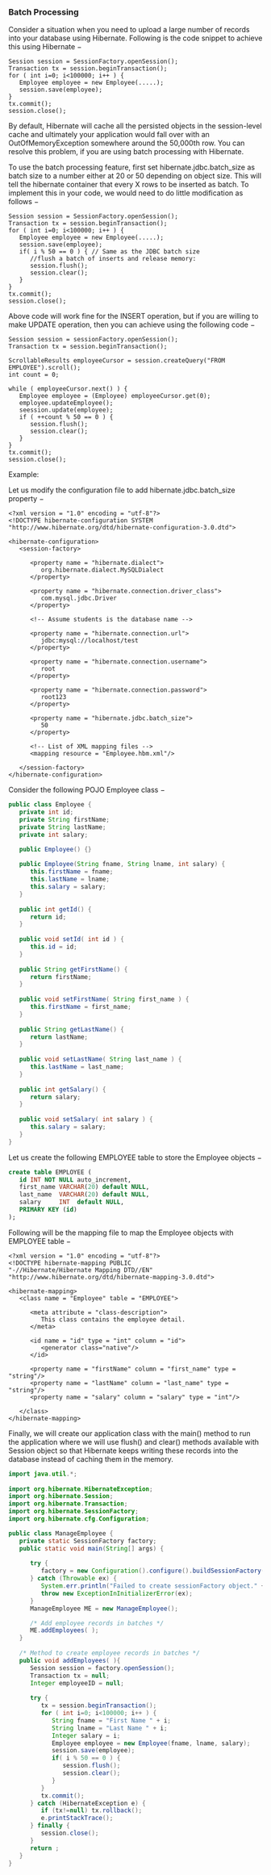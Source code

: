 ### Batch Processing

Consider a situation when you need to upload a large number of records into your database using Hibernate. Following is the code snippet to achieve this using Hibernate −

```
Session session = SessionFactory.openSession();
Transaction tx = session.beginTransaction();
for ( int i=0; i<100000; i++ ) {
   Employee employee = new Employee(.....);
   session.save(employee);
}
tx.commit();
session.close();
```

By default, Hibernate will cache all the persisted objects in the session-level cache and ultimately your application would fall over with an OutOfMemoryException somewhere around the 50,000th row. You can resolve this problem, if you are using batch processing with Hibernate.

To use the batch processing feature, first set hibernate.jdbc.batch_size as batch size to a number either at 20 or 50 depending on object size. This will tell the hibernate container that every X rows to be inserted as batch. To implement this in your code, we would need to do little modification as follows −

```
Session session = SessionFactory.openSession();
Transaction tx = session.beginTransaction();
for ( int i=0; i<100000; i++ ) {
   Employee employee = new Employee(.....);
   session.save(employee);
   if( i % 50 == 0 ) { // Same as the JDBC batch size
      //flush a batch of inserts and release memory:
      session.flush();
      session.clear();
   }
}
tx.commit();
session.close();
```

Above code will work fine for the INSERT operation, but if you are willing to make UPDATE operation, then you can achieve using the following code −

```
Session session = sessionFactory.openSession();
Transaction tx = session.beginTransaction();

ScrollableResults employeeCursor = session.createQuery("FROM EMPLOYEE").scroll();
int count = 0;

while ( employeeCursor.next() ) {
   Employee employee = (Employee) employeeCursor.get(0);
   employee.updateEmployee();
   seession.update(employee); 
   if ( ++count % 50 == 0 ) {
      session.flush();
      session.clear();
   }
}
tx.commit();
session.close();
```

Example:

Let us modify the configuration file to add hibernate.jdbc.batch_size property −

```
<?xml version = "1.0" encoding = "utf-8"?>
<!DOCTYPE hibernate-configuration SYSTEM 
"http://www.hibernate.org/dtd/hibernate-configuration-3.0.dtd">

<hibernate-configuration>
   <session-factory>
   
      <property name = "hibernate.dialect">
         org.hibernate.dialect.MySQLDialect
      </property>
   
      <property name = "hibernate.connection.driver_class">
         com.mysql.jdbc.Driver
      </property>

      <!-- Assume students is the database name -->
   
      <property name = "hibernate.connection.url">
         jdbc:mysql://localhost/test
      </property>
   
      <property name = "hibernate.connection.username">
         root
      </property>
   
      <property name = "hibernate.connection.password">
         root123
      </property>
   
      <property name = "hibernate.jdbc.batch_size">
         50
      </property>

      <!-- List of XML mapping files -->
      <mapping resource = "Employee.hbm.xml"/>

   </session-factory>
</hibernate-configuration>
```

Consider the following POJO Employee class −

```java
public class Employee {
   private int id;
   private String firstName; 
   private String lastName;   
   private int salary;  

   public Employee() {}
   
   public Employee(String fname, String lname, int salary) {
      this.firstName = fname;
      this.lastName = lname;
      this.salary = salary;
   }
   
   public int getId() {
      return id;
   }
   
   public void setId( int id ) {
      this.id = id;
   }
   
   public String getFirstName() {
      return firstName;
   }
   
   public void setFirstName( String first_name ) {
      this.firstName = first_name;
   }
   
   public String getLastName() {
      return lastName;
   }
   
   public void setLastName( String last_name ) {
      this.lastName = last_name;
   }
   
   public int getSalary() {
      return salary;
   }
   
   public void setSalary( int salary ) {
      this.salary = salary;
   }
}
```

Let us create the following EMPLOYEE table to store the Employee objects −

```sql
create table EMPLOYEE (
   id INT NOT NULL auto_increment,
   first_name VARCHAR(20) default NULL,
   last_name  VARCHAR(20) default NULL,
   salary     INT  default NULL,
   PRIMARY KEY (id)
);
```
Following will be the mapping file to map the Employee objects with EMPLOYEE table −

```
<?xml version = "1.0" encoding = "utf-8"?>
<!DOCTYPE hibernate-mapping PUBLIC 
"-//Hibernate/Hibernate Mapping DTD//EN"
"http://www.hibernate.org/dtd/hibernate-mapping-3.0.dtd"> 

<hibernate-mapping>
   <class name = "Employee" table = "EMPLOYEE">
      
      <meta attribute = "class-description">
         This class contains the employee detail. 
      </meta>
      
      <id name = "id" type = "int" column = "id">
         <generator class="native"/>
      </id>
      
      <property name = "firstName" column = "first_name" type = "string"/>
      <property name = "lastName" column = "last_name" type = "string"/>
      <property name = "salary" column = "salary" type = "int"/>
      
   </class>
</hibernate-mapping>
```

Finally, we will create our application class with the main() method to run the application where we will use flush() and clear() methods available with Session object so that Hibernate keeps writing these records into the database instead of caching them in the memory.

```java
import java.util.*; 
 
import org.hibernate.HibernateException; 
import org.hibernate.Session; 
import org.hibernate.Transaction;
import org.hibernate.SessionFactory;
import org.hibernate.cfg.Configuration;

public class ManageEmployee {
   private static SessionFactory factory; 
   public static void main(String[] args) {
      
      try {
         factory = new Configuration().configure().buildSessionFactory();
      } catch (Throwable ex) { 
         System.err.println("Failed to create sessionFactory object." + ex);
         throw new ExceptionInInitializerError(ex); 
      }
      ManageEmployee ME = new ManageEmployee();

      /* Add employee records in batches */
      ME.addEmployees( );
   }
   
   /* Method to create employee records in batches */
   public void addEmployees( ){
      Session session = factory.openSession();
      Transaction tx = null;
      Integer employeeID = null;
      
      try {
         tx = session.beginTransaction();
         for ( int i=0; i<100000; i++ ) {
            String fname = "First Name " + i;
            String lname = "Last Name " + i;
            Integer salary = i;
            Employee employee = new Employee(fname, lname, salary);
            session.save(employee);
         	if( i % 50 == 0 ) {
               session.flush();
               session.clear();
            }
         }
         tx.commit();
      } catch (HibernateException e) {
         if (tx!=null) tx.rollback();
         e.printStackTrace(); 
      } finally {
         session.close(); 
      }
      return ;
   }
}
```